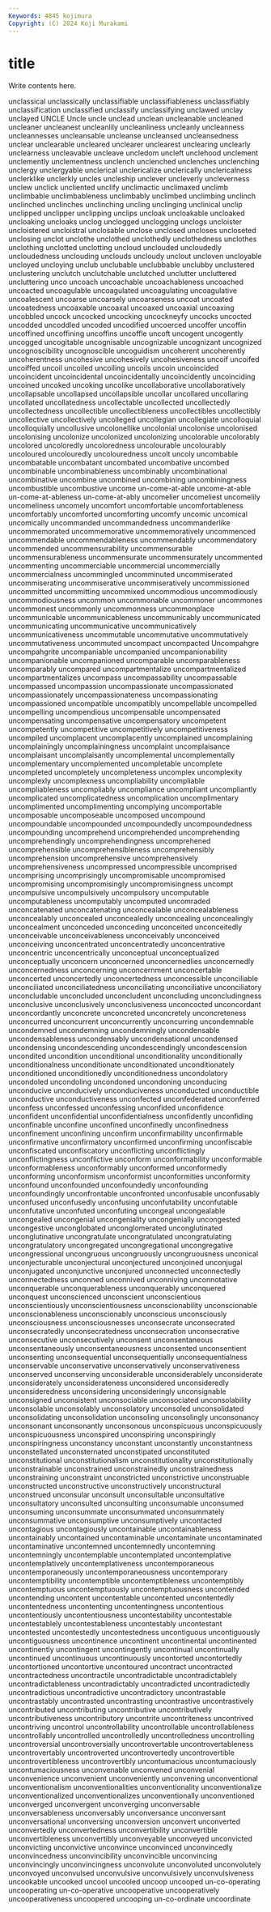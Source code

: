 ```yaml
---
Keywords: 4845 kojimura
Copyright: (C) 2024 Koji Murakami
---
```


# title

Write contents here.



 unclassical unclassically unclassifiable unclassifiableness unclassifiably unclassification unclassified
unclassify unclassifying unclawed unclay unclayed UNCLE Uncle uncle unclead unclean
uncleanable uncleaned uncleaner uncleanest uncleanlily uncleanliness uncleanly uncleanness uncleannesses uncleansable
uncleanse uncleansed uncleansedness unclear unclearable uncleared unclearer unclearest unclearing unclearly
unclearness uncleavable uncleave uncledom uncleft unclehood unclement unclemently unclementness unclench
unclenched unclenches unclenching unclergy unclergyable unclerical unclericalize unclerically unclericalness unclerklike
unclerkly uncles uncleship unclever uncleverly uncleverness unclew unclick uncliented unclify
unclimactic unclimaxed unclimb unclimbable unclimbableness unclimbably unclimbed unclimbing unclinch unclinched
unclinches unclinching uncling unclinging unclinical unclip unclipped unclipper unclipping unclips
uncloak uncloakable uncloaked uncloaking uncloaks unclog unclogged unclogging unclogs uncloister
uncloistered uncloistral unclosable unclose unclosed uncloses uncloseted unclosing unclot unclothe
unclothed unclothedly unclothedness unclothes unclothing unclotted unclotting uncloud unclouded uncloudedly
uncloudedness unclouding unclouds uncloudy unclout uncloven uncloyable uncloyed uncloying unclub
unclubable unclubbable unclubby unclustered unclustering unclutch unclutchable unclutched unclutter uncluttered
uncluttering unco uncoach uncoachable uncoachableness uncoached uncoacted uncoagulable uncoagulated uncoagulating
uncoagulative uncoalescent uncoarse uncoarsely uncoarseness uncoat uncoated uncoatedness uncoaxable uncoaxal
uncoaxed uncoaxial uncoaxing uncobbled uncock uncocked uncocking uncockneyfy uncocks uncocted
uncodded uncoddled uncoded uncodified uncoerced uncoffer uncoffin uncoffined uncoffining uncoffins
uncoffle uncoft uncogent uncogently uncogged uncogitable uncognisable uncognizable uncognizant uncognized
uncognoscibility uncognoscible uncoguidism uncoherent uncoherently uncoherentness uncohesive uncohesively uncohesiveness uncoif
uncoifed uncoiffed uncoil uncoiled uncoiling uncoils uncoin uncoincided uncoincident uncoincidental
uncoincidentally uncoincidently uncoinciding uncoined uncoked uncoking uncolike uncollaborative uncollaboratively uncollapsable
uncollapsed uncollapsible uncollar uncollared uncollaring uncollated uncollatedness uncollectable uncollected uncollectedly
uncollectedness uncollectible uncollectibleness uncollectibles uncollectibly uncollective uncollectively uncolleged uncollegian uncollegiate
uncolloquial uncolloquially uncollusive uncolonellike uncolonial uncolonise uncolonised uncolonising uncolonize uncolonized
uncolonizing uncolorable uncolorably uncolored uncoloredly uncoloredness uncolourable uncolourably uncoloured uncolouredly
uncolouredness uncolt uncoly uncombable uncombatable uncombatant uncombated uncombative uncombed uncombinable
uncombinableness uncombinably uncombinational uncombinative uncombine uncombined uncombining uncombiningness uncombustible uncombustive
uncome un-come-at-able uncome-at-able un-come-at-ableness un-come-at-ably uncomelier uncomeliest uncomelily uncomeliness uncomely
uncomfort uncomfortable uncomfortableness uncomfortably uncomforted uncomforting uncomfy uncomic uncomical uncomically
uncommanded uncommandedness uncommanderlike uncommemorated uncommemorative uncommemoratively uncommenced uncommendable uncommendableness uncommendably
uncommendatory uncommended uncommensurability uncommensurable uncommensurableness uncommensurate uncommensurately uncommented uncommenting uncommerciable
uncommercial uncommercially uncommercialness uncommingled uncomminuted uncommiserated uncommiserating uncommiserative uncommiseratively uncommissioned
uncommitted uncommitting uncommixed uncommodious uncommodiously uncommodiousness uncommon uncommonable uncommoner uncommones
uncommonest uncommonly uncommonness uncommonplace uncommunicable uncommunicableness uncommunicably uncommunicated uncommunicating uncommunicative
uncommunicatively uncommunicativeness uncommutable uncommutative uncommutatively uncommutativeness uncommuted uncompact uncompacted Uncompahgre
uncompahgrite uncompaniable uncompanied uncompanionability uncompanionable uncompanioned uncomparable uncomparableness uncomparably uncompared
uncompartmentalize uncompartmentalized uncompartmentalizes uncompass uncompassability uncompassable uncompassed uncompassion uncompassionate uncompassionated
uncompassionately uncompassionateness uncompassionating uncompassioned uncompatible uncompatibly uncompellable uncompelled uncompelling uncompendious
uncompensable uncompensated uncompensating uncompensative uncompensatory uncompetent uncompetently uncompetitive uncompetitively uncompetitiveness
uncompiled uncomplacent uncomplacently uncomplained uncomplaining uncomplainingly uncomplainingness uncomplaint uncomplaisance uncomplaisant
uncomplaisantly uncomplemental uncomplementally uncomplementary uncomplemented uncompletable uncomplete uncompleted uncompletely uncompleteness
uncomplex uncomplexity uncomplexly uncomplexness uncompliability uncompliable uncompliableness uncompliably uncompliance uncompliant
uncompliantly uncomplicated uncomplicatedness uncomplication uncomplimentary uncomplimented uncomplimenting uncomplying uncomportable uncomposable
uncomposeable uncomposed uncompound uncompoundable uncompounded uncompoundedly uncompoundedness uncompounding uncomprehend uncomprehended
uncomprehending uncomprehendingly uncomprehendingness uncomprehened uncomprehensible uncomprehensibleness uncomprehensibly uncomprehension uncomprehensive uncomprehensively
uncomprehensiveness uncompressed uncompressible uncomprised uncomprising uncomprisingly uncompromisable uncompromised uncompromising uncompromisingly
uncompromisingness uncompt uncompulsive uncompulsively uncompulsory uncomputable uncomputableness uncomputably uncomputed uncomraded
unconcatenated unconcatenating unconcealable unconcealableness unconcealably unconcealed unconcealedly unconcealing unconcealingly unconcealment
unconceded unconceding unconceited unconceitedly unconceivable unconceivableness unconceivably unconceived unconceiving unconcentrated
unconcentratedly unconcentrative unconcentric unconcentrically unconceptual unconceptualized unconceptually unconcern unconcerned unconcernedlies
unconcernedly unconcernedness unconcerning unconcernment unconcertable unconcerted unconcertedly unconcertedness unconcessible unconciliable
unconciliated unconciliatedness unconciliating unconciliative unconciliatory unconcludable unconcluded unconcludent unconcluding unconcludingness
unconclusive unconclusively unconclusiveness unconcocted unconcordant unconcordantly unconcrete unconcreted unconcretely unconcreteness
unconcurred unconcurrent unconcurrently unconcurring uncondemnable uncondemned uncondemning uncondemningly uncondensable uncondensableness
uncondensably uncondensational uncondensed uncondensing uncondescending uncondescendingly uncondescension uncondited uncondition unconditional
unconditionality unconditionally unconditionalness unconditionate unconditionated unconditionately unconditioned unconditionedly unconditionedness uncondolatory
uncondoled uncondoling uncondoned uncondoning unconducing unconducive unconducively unconduciveness unconducted unconductible
unconductive unconductiveness unconfected unconfederated unconferred unconfess unconfessed unconfessing unconfided unconfidence
unconfident unconfidential unconfidentialness unconfidently unconfiding unconfinable unconfine unconfined unconfinedly unconfinedness
unconfinement unconfining unconfirm unconfirmability unconfirmable unconfirmative unconfirmatory unconfirmed unconfirming unconfiscable
unconfiscated unconfiscatory unconflicting unconflictingly unconflictingness unconflictive unconform unconformability unconformable unconformableness
unconformably unconformed unconformedly unconforming unconformism unconformist unconformities unconformity unconfound unconfounded
unconfoundedly unconfounding unconfoundingly unconfrontable unconfronted unconfusable unconfusably unconfused unconfusedly unconfusing
unconfutability unconfutable unconfutative unconfuted unconfuting uncongeal uncongealable uncongealed uncongenial uncongeniality
uncongenially uncongested uncongestive unconglobated unconglomerated unconglutinated unconglutinative uncongratulate uncongratulated uncongratulating
uncongratulatory uncongregated uncongregational uncongregative uncongressional uncongruous uncongruously uncongruousness unconical unconjecturable
unconjectural unconjectured unconjoined unconjugal unconjugated unconjunctive unconjured unconnected unconnectedly unconnectedness
unconned unconnived unconniving unconnotative unconquerable unconquerableness unconquerably unconquered unconquest unconscienced
unconscient unconscientious unconscientiously unconscientiousness unconscionability unconscionable unconscionableness unconscionably unconscious unconsciously
unconsciousness unconsciousnesses unconsecrate unconsecrated unconsecratedly unconsecratedness unconsecration unconsecrative unconsecutive unconsecutively
unconsent unconsentaneous unconsentaneously unconsentaneousness unconsented unconsentient unconsenting unconsequential unconsequentially unconsequentialness
unconservable unconservative unconservatively unconservativeness unconserved unconserving unconsiderable unconsiderablely unconsiderate unconsiderately
unconsiderateness unconsidered unconsideredly unconsideredness unconsidering unconsideringly unconsignable unconsigned unconsistent unconsociable
unconsociated unconsolability unconsolable unconsolably unconsolatory unconsoled unconsolidated unconsolidating unconsolidation unconsoling
unconsolingly unconsonancy unconsonant unconsonantly unconsonous unconspicuous unconspicuously unconspicuousness unconspired unconspiring
unconspiringly unconspiringness unconstancy unconstant unconstantly unconstantness unconstellated unconsternated unconstipated unconstituted
unconstitutional unconstitutionalism unconstitutionality unconstitutionally unconstrainable unconstrained unconstrainedly unconstrainedness unconstraining unconstraint
unconstricted unconstrictive unconstruable unconstructed unconstructive unconstructively unconstructural unconstrued unconsular unconsult
unconsultable unconsultative unconsultatory unconsulted unconsulting unconsumable unconsumed unconsuming unconsummate unconsummated
unconsummately unconsummative unconsumptive unconsumptively uncontacted uncontagious uncontagiously uncontainable uncontainableness uncontainably
uncontained uncontaminable uncontaminate uncontaminated uncontaminative uncontemned uncontemnedly uncontemning uncontemningly uncontemplable
uncontemplated uncontemplative uncontemplatively uncontemplativeness uncontemporaneous uncontemporaneously uncontemporaneousness uncontemporary uncontemptibility uncontemptible
uncontemptibleness uncontemptibly uncontemptuous uncontemptuously uncontemptuousness uncontended uncontending uncontent uncontentable uncontented
uncontentedly uncontentedness uncontenting uncontentingness uncontentious uncontentiously uncontentiousness uncontestability uncontestable uncontestablely
uncontestableness uncontestably uncontestant uncontested uncontestedly uncontestedness uncontiguous uncontiguously uncontiguousness uncontinence
uncontinent uncontinental uncontinented uncontinently uncontingent uncontingently uncontinual uncontinually uncontinued uncontinuous
uncontinuously uncontorted uncontortedly uncontortioned uncontortive uncontoured uncontract uncontracted uncontractedness uncontractile
uncontradictable uncontradictablely uncontradictableness uncontradictably uncontradicted uncontradictedly uncontradictious uncontradictive uncontradictory uncontrastable
uncontrastably uncontrasted uncontrasting uncontrastive uncontrastively uncontributed uncontributing uncontributive uncontributively uncontributiveness
uncontributory uncontrite uncontriteness uncontrived uncontriving uncontrol uncontrollability uncontrollable uncontrollableness uncontrollably
uncontrolled uncontrolledly uncontrolledness uncontrolling uncontroversial uncontroversially uncontrovertable uncontrovertableness uncontrovertably uncontroverted
uncontrovertedly uncontrovertible uncontrovertibleness uncontrovertibly uncontumacious uncontumaciously uncontumaciousness unconvenable unconvened unconvenial
unconvenience unconvenient unconveniently unconvening unconventional unconventionalism unconventionalities unconventionality unconventionalize unconventionalized
unconventionalizes unconventionally unconventioned unconverged unconvergent unconverging unconversable unconversableness unconversably unconversance
unconversant unconversational unconversing unconversion unconvert unconverted unconvertedly unconvertedness unconvertibility unconvertible
unconvertibleness unconvertibly unconveyable unconveyed unconvicted unconvicting unconvictive unconvince unconvinced unconvincedly
unconvincedness unconvincibility unconvincible unconvincing unconvincingly unconvincingness unconvolute unconvoluted unconvolutely unconvoyed
unconvulsed unconvulsive unconvulsively unconvulsiveness uncookable uncooked uncool uncooled uncoop uncooped
un-co-operating uncooperating un-co-operative uncooperative uncooperatively uncooperativeness uncoopered uncooping un-co-ordinate uncoordinate
